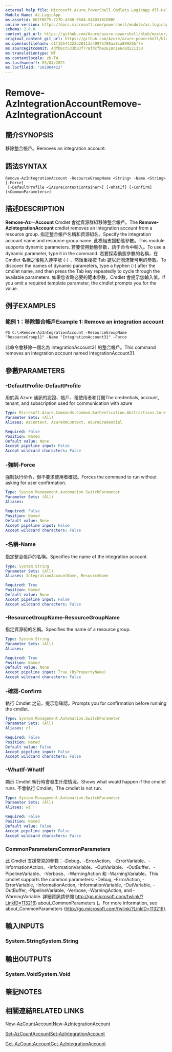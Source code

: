```yaml
---
external help file: Microsoft.Azure.PowerShell.Cmdlets.LogicApp.dll-Help.xml
Module Name: Az.LogicApp
ms.assetid: 607FBE75-727D-4388-9504-94AD31BCDBBF
online version: https://docs.microsoft.com/powershell/module/az.logicapp/remove-azintegrationaccount
schema: 2.0.0
content_git_url: https://github.com/Azure/azure-powershell/blob/master/src/LogicApp/LogicApp/help/Remove-AzIntegrationAccount.md
original_content_git_url: https://github.com/Azure/azure-powershell/blob/master/src/LogicApp/LogicApp/help/Remove-AzIntegrationAccount.md
ms.openlocfilehash: d1f15544223a20113a40975780aa8ca899205f7e
ms.sourcegitcommit: 4dfb0cc533b83f77afdcfbe2618c1e6c8d221330
ms.translationtype: MT
ms.contentlocale: zh-TW
ms.lasthandoff: 03/04/2021
ms.locfileid: "101904422"
---
```

# <span data-ttu-id="0e646-101">Remove-AzIntegrationAccount</span><span class="sxs-lookup"><span data-stu-id="0e646-101">Remove-AzIntegrationAccount</span></span>

## <span data-ttu-id="0e646-102">簡介</span><span class="sxs-lookup"><span data-stu-id="0e646-102">SYNOPSIS</span></span>
<span data-ttu-id="0e646-103">移除整合帳戶。</span><span class="sxs-lookup"><span data-stu-id="0e646-103">Removes an integration account.</span></span>

## <span data-ttu-id="0e646-104">語法</span><span class="sxs-lookup"><span data-stu-id="0e646-104">SYNTAX</span></span>

```
Remove-AzIntegrationAccount -ResourceGroupName <String> -Name <String> [-Force]
 [-DefaultProfile <IAzureContextContainer>] [-WhatIf] [-Confirm] [<CommonParameters>]
```

## <span data-ttu-id="0e646-105">描述</span><span class="sxs-lookup"><span data-stu-id="0e646-105">DESCRIPTION</span></span>
<span data-ttu-id="0e646-106">**Remove-Az一Account** Cmdlet 會從資源群組移除整合帳戶。</span><span class="sxs-lookup"><span data-stu-id="0e646-106">The **Remove-AzIntegrationAccount** cmdlet removes an integration account from a resource group.</span></span>
<span data-ttu-id="0e646-107">指定整合帳戶名稱和資源組名。</span><span class="sxs-lookup"><span data-stu-id="0e646-107">Specify the integration account name and resource group name.</span></span>
<span data-ttu-id="0e646-108">此模組支援動態參數。</span><span class="sxs-lookup"><span data-stu-id="0e646-108">This module supports dynamic parameters.</span></span>
<span data-ttu-id="0e646-109">若要使用動態參數，請于命令中輸入。</span><span class="sxs-lookup"><span data-stu-id="0e646-109">To use a dynamic parameter, type it in the command.</span></span>
<span data-ttu-id="0e646-110">若要探索動態參數的名稱，在 Cmdlet 名稱之後輸入連字號 (-) ，然後重複按 Tab 鍵以迴圈流覽可用的參數。</span><span class="sxs-lookup"><span data-stu-id="0e646-110">To discover the names of dynamic parameters, type a hyphen (-) after the cmdlet name, and then press the Tab key repeatedly to cycle through the available parameters.</span></span>
<span data-ttu-id="0e646-111">如果您省略必要的範本參數，Cmdlet 會提示您輸入值。</span><span class="sxs-lookup"><span data-stu-id="0e646-111">If you omit a required template parameter, the cmdlet prompts you for the value.</span></span>

## <span data-ttu-id="0e646-112">例子</span><span class="sxs-lookup"><span data-stu-id="0e646-112">EXAMPLES</span></span>

### <span data-ttu-id="0e646-113">範例 1：移除整合帳戶</span><span class="sxs-lookup"><span data-stu-id="0e646-113">Example 1: Remove an integration account</span></span>
```
PS C:\>Remove-AzIntegrationAccount -ResourceGroupName "ResourceGroup11" -Name "IntegrationAccount31" -Force
```

<span data-ttu-id="0e646-114">此命令會移除一個名為 IntegrationAccount31 的整合帳戶。</span><span class="sxs-lookup"><span data-stu-id="0e646-114">This command removes an integration account named IntegrationAccount31.</span></span>

## <span data-ttu-id="0e646-115">參數</span><span class="sxs-lookup"><span data-stu-id="0e646-115">PARAMETERS</span></span>

### <span data-ttu-id="0e646-116">-DefaultProfile</span><span class="sxs-lookup"><span data-stu-id="0e646-116">-DefaultProfile</span></span>
<span data-ttu-id="0e646-117">用於與 Azure 通訊的認證、帳戶、租使用者和訂閱</span><span class="sxs-lookup"><span data-stu-id="0e646-117">The credentials, account, tenant, and subscription used for communication with azure</span></span>

```yaml
Type: Microsoft.Azure.Commands.Common.Authentication.Abstractions.Core.IAzureContextContainer
Parameter Sets: (All)
Aliases: AzContext, AzureRmContext, AzureCredential

Required: False
Position: Named
Default value: None
Accept pipeline input: False
Accept wildcard characters: False
```

### <span data-ttu-id="0e646-118">-強制</span><span class="sxs-lookup"><span data-stu-id="0e646-118">-Force</span></span>
<span data-ttu-id="0e646-119">強制執行命令，但不要求使用者確認。</span><span class="sxs-lookup"><span data-stu-id="0e646-119">Forces the command to run without asking for user confirmation.</span></span>

```yaml
Type: System.Management.Automation.SwitchParameter
Parameter Sets: (All)
Aliases:

Required: False
Position: Named
Default value: None
Accept pipeline input: False
Accept wildcard characters: False
```

### <span data-ttu-id="0e646-120">-名稱</span><span class="sxs-lookup"><span data-stu-id="0e646-120">-Name</span></span>
<span data-ttu-id="0e646-121">指定整合帳戶的名稱。</span><span class="sxs-lookup"><span data-stu-id="0e646-121">Specifies the name of the integration account.</span></span>

```yaml
Type: System.String
Parameter Sets: (All)
Aliases: IntegrationAccountName, ResourceName

Required: True
Position: Named
Default value: None
Accept pipeline input: False
Accept wildcard characters: False
```

### <span data-ttu-id="0e646-122">-ResourceGroupName</span><span class="sxs-lookup"><span data-stu-id="0e646-122">-ResourceGroupName</span></span>
<span data-ttu-id="0e646-123">指定資源組的名稱。</span><span class="sxs-lookup"><span data-stu-id="0e646-123">Specifies the name of a resource group.</span></span>

```yaml
Type: System.String
Parameter Sets: (All)
Aliases:

Required: True
Position: Named
Default value: None
Accept pipeline input: True (ByPropertyName)
Accept wildcard characters: False
```

### <span data-ttu-id="0e646-124">-確認</span><span class="sxs-lookup"><span data-stu-id="0e646-124">-Confirm</span></span>
<span data-ttu-id="0e646-125">執行 Cmdlet 之前，提示您確認。</span><span class="sxs-lookup"><span data-stu-id="0e646-125">Prompts you for confirmation before running the cmdlet.</span></span>

```yaml
Type: System.Management.Automation.SwitchParameter
Parameter Sets: (All)
Aliases: cf

Required: False
Position: Named
Default value: False
Accept pipeline input: False
Accept wildcard characters: False
```

### <span data-ttu-id="0e646-126">-WhatIf</span><span class="sxs-lookup"><span data-stu-id="0e646-126">-WhatIf</span></span>
<span data-ttu-id="0e646-127">顯示 Cmdlet 執行時會發生什麼情況。</span><span class="sxs-lookup"><span data-stu-id="0e646-127">Shows what would happen if the cmdlet runs.</span></span>
<span data-ttu-id="0e646-128">不會執行 Cmdlet。</span><span class="sxs-lookup"><span data-stu-id="0e646-128">The cmdlet is not run.</span></span>

```yaml
Type: System.Management.Automation.SwitchParameter
Parameter Sets: (All)
Aliases: wi

Required: False
Position: Named
Default value: False
Accept pipeline input: False
Accept wildcard characters: False
```

### <span data-ttu-id="0e646-129">CommonParameters</span><span class="sxs-lookup"><span data-stu-id="0e646-129">CommonParameters</span></span>
<span data-ttu-id="0e646-130">此 Cmdlet 支援常見的參數：-Debug、-ErrorAction、-ErrorVariable、-InformationAction、-InformationVariable、-OutVariable、-OutBuffer、-PipelineVariable、-Verbose、-WarningAction 和 -WarningVariable。</span><span class="sxs-lookup"><span data-stu-id="0e646-130">This cmdlet supports the common parameters: -Debug, -ErrorAction, -ErrorVariable, -InformationAction, -InformationVariable, -OutVariable, -OutBuffer, -PipelineVariable, -Verbose, -WarningAction, and -WarningVariable.</span></span> <span data-ttu-id="0e646-131">詳細資訊請參閱 http://go.microsoft.com/fwlink/?LinkID=113216) about_CommonParameters (。</span><span class="sxs-lookup"><span data-stu-id="0e646-131">For more information, see about_CommonParameters (http://go.microsoft.com/fwlink/?LinkID=113216).</span></span>

## <span data-ttu-id="0e646-132">輸入</span><span class="sxs-lookup"><span data-stu-id="0e646-132">INPUTS</span></span>

### <span data-ttu-id="0e646-133">System.String</span><span class="sxs-lookup"><span data-stu-id="0e646-133">System.String</span></span>

## <span data-ttu-id="0e646-134">輸出</span><span class="sxs-lookup"><span data-stu-id="0e646-134">OUTPUTS</span></span>

### <span data-ttu-id="0e646-135">System.Void</span><span class="sxs-lookup"><span data-stu-id="0e646-135">System.Void</span></span>

## <span data-ttu-id="0e646-136">筆記</span><span class="sxs-lookup"><span data-stu-id="0e646-136">NOTES</span></span>

## <span data-ttu-id="0e646-137">相關連結</span><span class="sxs-lookup"><span data-stu-id="0e646-137">RELATED LINKS</span></span>

[<span data-ttu-id="0e646-138">New-AzCountAccount</span><span class="sxs-lookup"><span data-stu-id="0e646-138">New-AzIntegrationAccount</span></span>](./New-AzIntegrationAccount.md)

[<span data-ttu-id="0e646-139">Set-AzCountAccount</span><span class="sxs-lookup"><span data-stu-id="0e646-139">Set-AzIntegrationAccount</span></span>](./Set-AzIntegrationAccount.md)

[<span data-ttu-id="0e646-140">Get-AzCountAccount</span><span class="sxs-lookup"><span data-stu-id="0e646-140">Get-AzIntegrationAccount</span></span>](./Get-AzIntegrationAccount.md)


